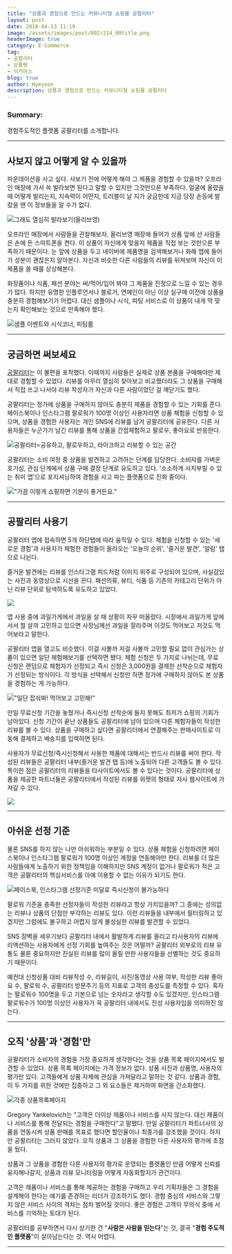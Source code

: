 ```yaml
---
title: "상품과 경험으로 만드는 커뮤니티형 쇼핑몰 공팔리터"
layout: post
date: 2018-04-13 11:19
image: /assets/images/post/002/214_00title.png
headerImage: true
category: E-Commerce
tag:
- 공팔리터
- 상품평
- 이커머스
blog: true
author: Hyeyeon
description: 상품과 경험으로 만드는 커뮤니티형 쇼핑몰 공팔리터
---
```


### Summary:

경험주도적인 플랫폼 공팔리터를 소개합니다.

---

## 사보지 않고 어떻게 알 수 있을까

파운데이션을 사고 싶다. 사보기 전에 어떻게 해야 그 제품을 경험할 수 있을까? 오프라인 매장에 가서 쓱 발라보면 된다고 말할 수 있지만 그것만으론 부족하다. 얼굴에 올렸을 때 어떻게 발리는지, 지속력이 어떤지, 트러블이 날 지가 궁금한데 지금 당장 손등에 발랐을 땐 이 정보들을 알 수가 없다.

![그래도 열심히 발라보기(올리브영)](/assets/images/post/002/214_01.jpg)

오프라인 매장에서 사람들을 관찰해보자. 올리브영 매장에 들어가 상품 앞에 선 사람들은 손에 든 스마트폰을 켠다. 이 상품이 자신에게 맞을지 제품을 직접 보는 것만으론 부족하기 때문이다. 눈 앞에 상품을 두고 네이버에 제품명을 검색해보거나 화해 앱에 들어가 성분이 괜찮은지 알아본다. 자신과 비슷한 다른 사람들의 리뷰를 뒤져보며 자신이 이 제품을 쓸 때를 상상해본다.

화장품이나 식품, 패션 분야는 써/먹어/입어 봐야 그 제품을 진정으로 느낄 수 있는 경우가 많다. 하지만 유명한 인플루언서나 블로거, 연예인이 아닌 이상 실구매 이전에 상품을 충분히 경험해보기가 어렵다. 대신 샘플이나 시식, 피팅 서비스로 이 상품이 내게 딱 맞는지 확인해보는 것으로 만족해야 했다.

![샘플 이벤트와 시식코너, 피팅룸](/assets/images/post/002/214_02.png)

---

## 궁금하면 써보세요

[공팔리터](http://ko-kr.08liter.com/)는 이 불편을 포착했다. 이때까지 사람들은 실제로 상품 본품을 구매해야만 제대로 경험할 수 있었다. 리뷰를 아무리 열심히 찾아보고 비교했더라도 그 상품을 구매해서 직접 쓰고 나서야 리뷰 작성자가 자신과 다른 사람이었단 걸 깨닫기도 했다.

공팔리터는 정가에 상품을 구매하지 않아도 충분히 제품을 경험할 수 있는 기회를 준다. 페이스북이나 인스타그램 팔로워가 100명 이상인 사용자라면 상품 체험을 신청할 수 있으며, 상품을 경험한 사용자는 개인 SNS에 리뷰를 남겨 공팔리터에 공유한다. 다른 사용자들은 누군가가 남긴 리뷰를 통해 상품을 간접체험하고 팔로우, 좋아요로 반응한다.

![공팔리터=공유하고, 팔로우하고, 라이크하고 리뷰할 수 있는 공간](/assets/images/post/002/214_03.png)

공팔리터는 소비 여정 중 상품을 발견하고 고려하는 단계를 담당한다. 소비자를 가벼운 호기심, 관심 단계에서 상품 구매 결정 단계로 유도하고 있다. '소소하게 사치부릴 수 있는 취미 앱'으로 포지셔닝하여 경험을 사고 파는 플랫폼으로 진화 중이다.

!["가끔 이렇게 쇼핑하면 기분이 좋거든요."](/assets/images/post/002/214_04.png)

---

## 공팔리터 사용기

공팔리터 앱에 접속하면 5개 하단탭에 따라 움직일 수 있다. 체험을 신청할 수 있는 '새로운 경험'과 사용자가 체험한 경험들이 올라오는 '오늘의 순위', '즐거운 발견', '알림' 탭으로 나뉜다.

즐거운 발견에는 리뷰를 인스타그램 피드처럼 이미지 위주로 구성되어 있으며, 사실감있는 사진과 동영상으로 시선을 끈다. 패션의류, 뷰티, 식품 등 기존의 카테고리 단위가 아닌 리뷰 단위로 탐색하도록 유도하고 있었다.

![](/assets/images/post/002/214_05.png)

앱 사용 중에 과일가게에서 과일을 살 때 상황이 자꾸 떠올랐다. 시장에서 과일가게 앞에 서서 뭘 살까 고민하고 있으면 사장님께선 과일을 잘라주며 이것도 먹어보고 저것도 먹어보라고 말한다.

공팔리터 앱을 열고도 비슷했다. 이걸 사볼까 저걸 사볼까 고민할 필요 없이 관심가는 상품이 있으면 일단 체험해보기를 선택하면 됐다. 체험 신청은 두 가지로 나뉘는데, 무료 신청은 랜덤으로 체험자가 선정되고 즉시 신청은 3,000원을 결제한 선착순으로 체험자가 선정되는 방식이다. 각 방식을 선택해서 신청만 하면 정가에 구매하지 않아도 본 상품을 경험하는 게 가능하다.

!["일단 잡숴봐! 먹어보고 고민해!"](/assets/images/post/002/214_06.png)

만일 무료신청 기간을 놓쳤거나 즉시신청 선착순에 들지 못해도 최저가 쇼핑의 기회가 남아있다. 신청 기간이 끝난 상품들도 공팔리터에 남아 있으며 다른 체험자들이 작성한 리뷰를 볼 수 있다. 상품을 구매하고 싶다면 공팔리터에서 연결해주는 판매사이트로 이동해 결제하고 배송지를 입력하면 된다.

사용자가 무료신청/즉시신청해서 사용한 제품에 대해서는 반드시 리뷰를 써야 한다. 작성된 리뷰들은 공팔리터 내부(즐거운 발견 탭 등)에 노출되어 다른 고객들도 볼 수 있다. 특이한 점은 공팔리터의 리뷰들을 타사이트에서도 볼 수 있다는 것이다. 공팔리터에 상품을 제공한 파트너들은 공팔리터에서 작성된 리뷰를 위젯의 형태로 자사 웹사이트에 가져갈 수 있다.

![](/assets/images/post/002/214_07.png)

---

## 아쉬운 선정 기준

물론 SNS를 하지 않는 나만 아쉬워하는 부분일 수 있다. 상품 체험을 신청하려면 페이스북이나 인스타그램 팔로워가 100명 이상인 계정을 연동해야만 한다. 리뷰를 더 많은 사람들에게 노출하기 위한 정책임을 이해하지만 SNS 계정이 없거나 팔로워가 적은 고객은 공팔리터의 핵심서비스를 아예 이용할 수 없는 이유가 되기도 한다.

![페이스북, 인스타그램 선정기준 미달로 즉시신청이 불가능하다](/assets/images/post/002/214_08.png)

팔로워 기준을 충족한 선정자들이 작성한 리뷰라고 항상 가치있을까? 그 중에는 성의없는 리뷰나 상품의 단점만 부각하는 리뷰도 있다. 이런 리뷰들을 내부에서 필터링하고 있겠지만 그럼에도 불구하고 어렵지 않게 불성실한 리뷰를 발견할 수 있었다.

SNS 장벽을 세우기보다 공팔리터 내에서 활발하게 리뷰를 올리고 타사용자의 리뷰에 리액션하는 사용자에게 선정 기회를 높여주는 것은 어떨까? 공팔리터 외부로의 리뷰 유통도 물론 중요하지만 진실된 리뷰를 많이 올릴 만한 사용자들을 선별하는 것도 중요하기 때문이다.

예컨대 신청상품 대비 리뷰작성 수, 리뷰길이, 사진/동영상 사용 여부, 작성한 리뷰 좋아요 수, 팔로워 수, 공팔리터 방문주기 등의 지표로 고객의 충성도를 측정할 수 있다. 혹자는 팔로워수 100명을 두고 기본으로 넘는 숫자라고 생각할 수도 있겠지만, 인스타그램 팔로워수가 100명 이상인 사용자가 꼭 공팔리터 내에서도 진성 사용자임을 의미하진 않는다.

---

## 오직 '상품'과 '경험'만

공팔리터가 소비자의 경험을 가장 중요하게 생각한다는 것을 상품 목록 페이지에서도 발견할 수 있었다. 상품 목록 페이지에는 가격 정보가 없다. 상품 사진과 상품명, 사용자의 평가만 있다. 고객들에게 상품 자체에 관심을 가져달라고 말하는 것 같다. 상품과 경험, 이 두 가지를 위한 것에만 집중하고 그 외 요소들은 제거하여 화면을 간소화했다.

![각종 상품목록페이지](/assets/images/post/002/214_09.png)

Gregory Yankelovich는 "고객은 더이상 제품이나 서비스를 사지 않는다. 대신 제품이나 서비스를 통해 전달되는 경험을 구매한다"고 말했다. 만일 공팔리터가 파트너사의 상품을 연동시켜 상품 판매를 목표로 했다면 할인율이나 최종가를 강조했을 것이다. 하지만 공팔리터는 그러지 않았다. 오직 상품과 그 상품을 경험한 다른 사용자의 평가에 초점을 뒀다.

상품과 그 상품을 경험한 다른 사용자의 평가로 운영되는 플랫폼인 만큼 어떻게 신뢰를 유지해나갈지, 상품과 리뷰 모니터링을 어떻게 자동화할지가 관건이다.

고객은 제품이나 서비스를 통해 제공하는 경험을 구매하고 우리 기획자들은 그 경험을 설계해야 한다는 얘기를 존경하는 리더가 강조하기도 했다. 경험 중심의 서비스와 그렇지 않은 서비스 사이의 격차는 점차 벌어질 것이다. 좋은 경험은 고객이 무의식 중에 서비스를 기억하는 토대가 된다.

공팔리터를 공부하면서 다시 상기한 건 "**사람은 사람을 믿는다**"는 것, 결국 "**경험 주도적인 플랫폼**"이 살아남는다는 것. 역시 어렵다.

---
